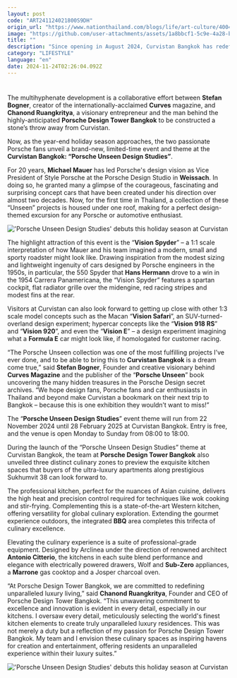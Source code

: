 ```yaml
---
layout: post
code: "ART241124021800S9DH"
origin_url: "https://www.nationthailand.com/blogs/life/art-culture/40043553"
image: "https://github.com/user-attachments/assets/1a8bbcf1-5c9e-4a28-b964-aa979147d262"
title: ""
description: "Since opening in August 2024, Curvistan Bangkok has redefined leisure and entertainment for the Porsche community and beyond as a bar, a café, an art gallery and a hangout that celebrates car culture, art and design. "
category: "LIFESTYLE"
language: "en"
date: 2024-11-24T02:26:04.092Z
---
```


# 









The multihyphenate development is a collaborative effort between **Stefan Bogner**, creator of the internationally-acclaimed **Curves** magazine, and **Chanond Ruangkritya**, a visionary entrepreneur and the man behind the highly-anticipated **Porsche Design Tower Bangkok** to be constructed a stone’s throw away from Curvistan.

Now, as the year-end holiday season approaches, the two passionate Porsche fans unveil a brand-new, limited-time event and theme at the **Curvistan Bangkok: “Porsche Unseen Design Studies”**.

For 20 years, **Michael Mauer** has led Porsche's design vision as Vice President of Style Porsche at the Porsche Design Studio in **Weissach**. In doing so, he granted many a glimpse of the courageous, fascinating and surprising concept cars that have been created under his direction over almost two decades. Now, for the first time in Thailand, a collection of these “Unseen” projects is housed under one roof, making for a perfect design-themed excursion for any Porsche or automotive enthusiast.

  ![\'Porsche Unseen Design Studies\' debuts this holiday season at Curvistan](https://github.com/user-attachments/assets/f778ce35-07f4-4e19-9397-5b8cd766e58d)

The highlight attraction of this event is the “**Vision Spyder**” – a 1:1 scale interpretation of how Mauer and his team imagined a modern, small and sporty roadster might look like. Drawing inspiration from the modest sizing and lightweight ingenuity of cars designed by Porsche engineers in the 1950s, in particular, the 550 Spyder that **Hans Hermann** drove to a win in the 1954 Carrera Panamericana, the “Vision Spyder” features a spartan cockpit, flat radiator grille over the midengine, red racing stripes and modest fins at the rear.

Visitors at Curvistan can also look forward to getting up close with other 1:3 scale model concepts such as the Macan “**Vision Safari**”, an SUV-turned-overland design experiment; hypercar concepts like the “**Vision 918 RS**” and “**Vision 920**”, and even the “**Vision E**” – a design experiment imagining what a **Formula E** car might look like, if homologated for customer racing.

“The Porsche Unseen collection was one of the most fulfilling projects I’ve ever done, and to be able to bring this to **Curvistan Bangkok** is a dream come true,” said **Stefan Bogner**, Founder and creative visionary behind **Curves Magazine** and the publisher of the “**Porsche Unseen**” book uncovering the many hidden treasures in the Porsche Design secret archives. “We hope design fans, Porsche fans and car enthusiasts in Thailand and beyond make Curvistan a bookmark on their next trip to Bangkok – because this is one exhibition they wouldn’t want to miss!”

The “**Porsche Unseen Design Studies**” event theme will run from 22 November 2024 until 28 February 2025 at Curvistan Bangkok. Entry is free, and the venue is open Monday to Sunday from 08:00 to 18:00.

During the launch of the “Porsche Unseen Design Studies” theme at Curvistan Bangkok, the team at **Porsche Design Tower Bangkok** also unveiled three distinct culinary zones to preview the exquisite kitchen spaces that buyers of the ultra-luxury apartments along prestigious Sukhumvit 38 can look forward to.

The professional kitchen, perfect for the nuances of Asian cuisine, delivers the high heat and precision control required for techniques like wok cooking and stir-frying. Complementing this is a state-of-the-art Western kitchen, offering versatility for global culinary exploration. Extending the gourmet experience outdoors, the integrated **BBQ** area completes this trifecta of culinary excellence.

Elevating the culinary experience is a suite of professional-grade equipment. Designed by Arclinea under the direction of renowned architect **Antonio Citterio**, the kitchens in each suite blend performance and elegance with electrically powered drawers, Wolf and **Sub-Zero** appliances, a **Marrone** gas cooktop and a Josper charcoal oven.

“At Porsche Design Tower Bangkok, we are committed to redefining unparalleled luxury living,” said **Chanond Ruangkritya**, Founder and CEO of Porsche Design Tower Bangkok. “This unwavering commitment to excellence and innovation is evident in every detail, especially in our kitchens. I oversaw every detail, meticulously selecting the world's finest kitchen elements to create truly unparalleled luxury residences. This was not merely a duty but a reflection of my passion for Porsche Design Tower Bangkok. My team and I envision these culinary spaces as inspiring havens for creation and entertainment, offering residents an unparalleled experience within their luxury suites.”

  ![\'Porsche Unseen Design Studies\' debuts this holiday season at Curvistan](https://github.com/user-attachments/assets/16c115e8-cfc7-49da-950b-4da86688e451)